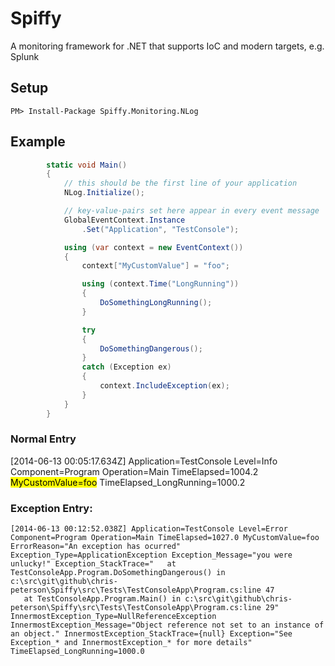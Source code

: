# Spiffy
A monitoring framework for .NET that supports IoC and modern targets, e.g. Splunk

## Setup
`PM> Install-Package Spiffy.Monitoring.NLog`

## Example

```c#
        static void Main()
        {
            // this should be the first line of your application
            NLog.Initialize();

            // key-value-pairs set here appear in every event message
            GlobalEventContext.Instance
                .Set("Application", "TestConsole");

            using (var context = new EventContext())
            {
                context["MyCustomValue"] = "foo";

                using (context.Time("LongRunning"))
                {
                    DoSomethingLongRunning();
                }

                try
                {
                    DoSomethingDangerous();
                }
                catch (Exception ex)
                {
                    context.IncludeException(ex);
                }
            }
        }
```


### Normal Entry
<dl>
[2014-06-13 00:05:17.634Z] Application=TestConsole Level=Info Component=Program Operation=Main TimeElapsed=1004.2 <mark>MyCustomValue=foo</mark> TimeElapsed_LongRunning=1000.2
</dl>


### Exception Entry:
```
[2014-06-13 00:12:52.038Z] Application=TestConsole Level=Error Component=Program Operation=Main TimeElapsed=1027.0 MyCustomValue=foo ErrorReason="An exception has ocurred" Exception_Type=ApplicationException Exception_Message="you were unlucky!" Exception_StackTrace="   at TestConsoleApp.Program.DoSomethingDangerous() in c:\src\git\github\chris-peterson\Spiffy\src\Tests\TestConsoleApp\Program.cs:line 47
   at TestConsoleApp.Program.Main() in c:\src\git\github\chris-peterson\Spiffy\src\Tests\TestConsoleApp\Program.cs:line 29" InnermostException_Type=NullReferenceException InnermostException_Message="Object reference not set to an instance of an object." InnermostException_StackTrace={null} Exception="See Exception_* and InnermostException_* for more details" TimeElapsed_LongRunning=1000.0
```
